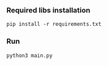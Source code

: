 ### Required libs installation
```
pip install -r requirements.txt
```

### Run
```
python3 main.py
```
